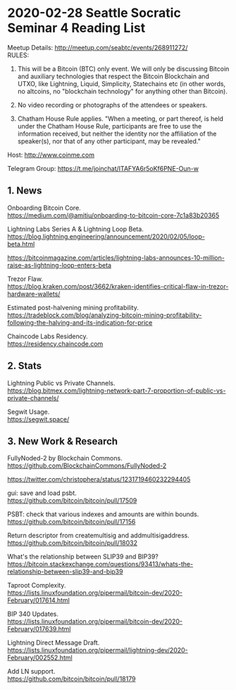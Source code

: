 # 2020-02-28 Seattle Socratic Seminar 4 Reading List

Meetup Details: <http://meetup.com/seabtc/events/268911272/>  
RULES:
1. This will be a Bitcoin (BTC) only event. We will only be discussing Bitcoin and auxiliary technologies that respect the Bitcoin Blockchain and UTXO, like Lightning, Liquid, Simplicity, Statechains etc (in other words, no altcoins, no "blockchain technology" for anything other than Bitcoin).

2. No video recording or photographs of the attendees or speakers.

3. Chatham House Rule applies.
"When a meeting, or part thereof, is held under the Chatham House Rule, participants are free to use the information received, but neither the identity nor the affiliation of the speaker(s), nor that of any other participant, may be revealed."

Host: <http://www.coinme.com>

Telegram Group: <https://t.me/joinchat/ITAFYA6r5oKf6PNE-Oun-w>

## 1. News

Onboarding Bitcoin Core.  
https://medium.com/@amitiu/onboarding-to-bitcoin-core-7c1a83b20365

Lightning Labs Series A & Lightning Loop Beta.  
https://blog.lightning.engineering/announcement/2020/02/05/loop-beta.html

https://bitcoinmagazine.com/articles/lightning-labs-announces-10-million-raise-as-lightning-loop-enters-beta

Trezor Flaw.  
https://blog.kraken.com/post/3662/kraken-identifies-critical-flaw-in-trezor-hardware-wallets/

Estimated post-halvening mining profitability.  
https://tradeblock.com/blog/analyzing-bitcoin-mining-profitability-following-the-halving-and-its-indication-for-price

Chaincode Labs Residency.  
https://residency.chaincode.com


## 2. Stats

Lightning Public vs Private Channels.  
https://blog.bitmex.com/lightning-network-part-7-proportion-of-public-vs-private-channels/

Segwit Usage.  
https://segwit.space/


## 3. New Work & Research

FullyNoded-2 by Blockchain Commons.  
https://github.com/BlockchainCommons/FullyNoded-2

https://twitter.com/christophera/status/1231719460232294405

gui: save and load psbt.  
https://github.com/bitcoin/bitcoin/pull/17509

PSBT: check that various indexes and amounts are within bounds.  
https://github.com/bitcoin/bitcoin/pull/17156

Return descriptor from createmultisig and addmultisigaddress.  
https://github.com/bitcoin/bitcoin/pull/18032

What's the relationship between SLIP39 and BIP39?   
https://bitcoin.stackexchange.com/questions/93413/whats-the-relationship-between-slip39-and-bip39

Taproot Complexity.  
https://lists.linuxfoundation.org/pipermail/bitcoin-dev/2020-February/017614.html

BIP 340 Updates.  
https://lists.linuxfoundation.org/pipermail/bitcoin-dev/2020-February/017639.html

Lightning Direct Message Draft.  
https://lists.linuxfoundation.org/pipermail/lightning-dev/2020-February/002552.html

Add LN support.  
https://github.com/bitcoin/bitcoin/pull/18179



